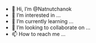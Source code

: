 - 👋 Hi, I’m @Natnutchanok
- 👀 I’m interested in ...
- 🌱 I’m currently learning ...
- 💞️ I’m looking to collaborate on ...
- 📫 How to reach me ...

<!---
Natnutchanok/Natnutchanok is a ✨ special ✨ repository because its `README.md` (this file) appears on your GitHub profile.
You can click the Preview link to take a look at your changes.
--->
